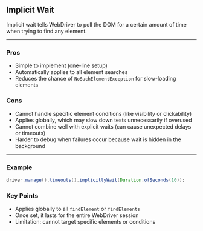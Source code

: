 ## Implicit Wait

Implicit wait tells WebDriver to poll the DOM for a certain amount of time when trying to find any element.

---

### Pros
- Simple to implement (one-line setup)
- Automatically applies to all element searches
- Reduces the chance of `NoSuchElementException` for slow-loading elements

### Cons
- Cannot handle specific element conditions (like visibility or clickability)
- Applies globally, which may slow down tests unnecessarily if overused
- Cannot combine well with explicit waits (can cause unexpected delays or timeouts)
- Harder to debug when failures occur because wait is hidden in the background

---

### Example

```java
driver.manage().timeouts().implicitlyWait(Duration.ofSeconds(10));
```

### Key Points
- Applies globally to all `findElement` or `findElements`
- Once set, it lasts for the entire WebDriver session
- Limitation: cannot target specific elements or conditions
